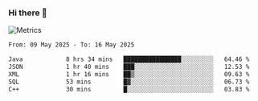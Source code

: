 ### Hi there 👋

![Metrics](https://github.com/radoapx/radoapx/blob/main/github-metrics.svg)

<!--START_SECTION:waka-->

```txt
From: 09 May 2025 - To: 16 May 2025

Java            8 hrs 34 mins   ████████████████░░░░░░░░░   64.46 %
JSON            1 hr 40 mins    ███░░░░░░░░░░░░░░░░░░░░░░   12.53 %
XML             1 hr 16 mins    ██▒░░░░░░░░░░░░░░░░░░░░░░   09.63 %
SQL             53 mins         █▓░░░░░░░░░░░░░░░░░░░░░░░   06.73 %
C++             30 mins         █░░░░░░░░░░░░░░░░░░░░░░░░   03.83 %
```

<!--END_SECTION:waka-->

<!--
**radoapx/radoapx** is a ✨ _special_ ✨ repository because its `README.md` (this file) appears on your GitHub profile.

Here are some ideas to get you started:

- 🔭 I’m currently working on ...
- 🌱 I’m currently learning ...
- 👯 I’m looking to collaborate on ...
- 🤔 I’m looking for help with ...
- 💬 Ask me about ...
- 📫 How to reach me: ...
- 😄 Pronouns: ...
- ⚡ Fun fact: ...
-->
